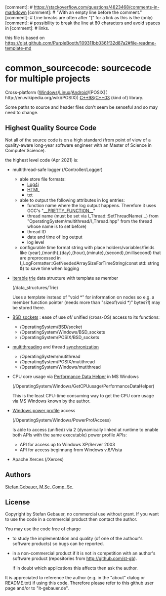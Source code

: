 
[comment]: # https://stackoverflow.com/questions/4823468/comments-in-markdown
[comment]: # "With an empty line before the comment."
[comment]: # Line breaks are often after "(" for a link as this is the (only)
[comment]: # possibility to break the line at 80 characters and avoid spaces in
[comment]: # links.

this file is based on
https://gist.github.com/PurpleBooth/109311bb0361f32d87a2#file-readme-template-md

# common_sourcecode: sourcecode for multiple projects

Cross-platform ([Windows](https://en.wikipedia.org/wiki/Microsoft_Windows
)/[Linux](http://en.wikipedia.org/wiki/Linux)/[Android](
http://en.wikipedia.org/wiki/Android_(operating_system))/[POSIX](
http://en.wikipedia.org/wiki/POSIX)) 
[C++98](http://en.wikipedia.org/wiki/C%2B%2B#Standardization)/[C++03](
http://en.wikipedia.org/wiki/C%2B%2B03) (kind of) library.

Some paths to source and header files don't seem be senseful and so may need to
change.

## Highest Quality Source Code

Not all of the source code is on a high standard (from point of view of a 
quality-aware long-year software engineer with an Master of Science in Computer
Science).

the highest level code (Apr 2021) is:

* multithread-safe logger (/Controller/Logger)
  - able store file formats:
    * [Log4j](http://en.wikipedia.org/wiki/Log4j#TTCC)
    * [HTML](http://en.wikipedia.org/wiki/HTML)
    * txt
  - able to output the following attributes in log entries:
    * function name where the log output happens. Therefore it uses GCC's
      "[\_\_PRETTY_FUNCTION\_\_](
https://gcc.gnu.org/onlinedocs/gcc/Function-Names.html)"
    * thread name (must be set via I_Thread::SetThreadName(...) from
      "OperatingSystem/multithread/I\_Thread.hpp" from the thread whose name is
      to set before)
    * thread ID
    * date and time of log output
    * log level
  - configurable time format string with place holders/variables/fields like
    {year},{month},{day},{hour},{minute},{second},{millisecond} that are
    preprocessed in I_LogFormatter::GetNeededArraySizeForTimeString(const
    std::string &) to save time when logging
* [iterable](http://en.wikipedia.org/wiki/Iterator)
  [trie](http://en.wikipedia.org/wiki/Trie) data structure with template as
  member
 
  (/data_structures/Trie)

  Uses a template instead of "void \*" for information on nodes so e.g. a member
  function pointer (needs more than "sizeof(void *)" bytes?!) may be stored
  there.
* [BSD sockets](http://en.wikipedia.org/wiki/Berkeley_sockets) : ease of use of/
  unified (cross-OS) access to its functions:
  - /OperatingSystem/BSD/socket
  - /OperatingSystem/Windows/BSD_sockets
  - /OperatingSystem/POSIX/BSD_sockets
* [multithreading](
  https://en.wikipedia.org/wiki/Thread_\(computing\)#Multithreading) and
  thread [synchronization](
  https://en.wikipedia.org/wiki/Thread_\(computing\)#Threads_and_data_synchronization)
  - /OperatingSystem/mutithread
  - /OperatingSystem/POSIX/mutithread
  - /OperatingSystem/Windows/mutithread
* CPU core usage via
  [Performance Data Helper](
   http://docs.microsoft.com/en-us/windows/win32/perfctrs/performance-counters-functions)
  in MS Windows

  (/OperatingSystem/Windows/GetCPUusage/PerformanceDataHelper)

  This is the least CPU-time consuming way to get the CPU core usage via MS
  Windows known by the author.
* [Windows power profile](
   http://docs.microsoft.com/en-us/windows/win32/power/power-management-functions)
   access

  (/OperatingSystem/Windows/PowerProfAccess)

  Is able to access (unified) via 2 (dynamically linked at runtime to enable
  both APIs with the same executable) power profile APIs:
  - API for access up to Windows XP/Server 2003
  - API for access beginnung from Windows v.6/Vista
* Apache Xerces (/Xerces)

## Authors

[Stefan Gebauer, M.Sc. Comp. Sc.](https://github.com/st-gb)

## License

Copyright by Stefan Gebauer, no commercial use without grant.
If you want to use the code in a commercial product then contact the author.

You may use the code free of charge

- to study the implementation and quality (of one of the authour's software
  products) so bugs can be reported.
- in a non-commercial product if it is not in competition with an author's
  software product (repositories from http://github.com/st-gb).
  
  If in doubt which applications this affects then ask the author.

It is appreciated to reference the author (e.g. in the "about" dialog or
README.txt) if using this code. Therefore please refer to this github user page
and/or to "it-gebauer.de".
